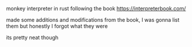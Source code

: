monkey interpreter in rust following the book https://interpreterbook.com/

made some additions and modifications from the book, I was gonna list them but honestly I forgot what they were

its pretty neat though
